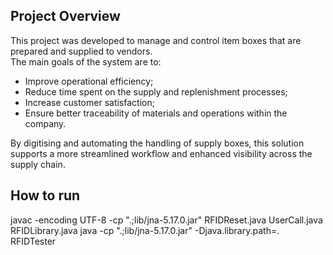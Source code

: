 ## Project Overview

This project was developed to manage and control item boxes that are prepared and supplied to vendors.  
The main goals of the system are to:

- Improve operational efficiency;  
- Reduce time spent on the supply and replenishment processes;  
- Increase customer satisfaction;  
- Ensure better traceability of materials and operations within the company.

By digitising and automating the handling of supply boxes, this solution supports a more streamlined workflow and enhanced visibility across the supply chain.

## How to run 

javac -encoding UTF-8 -cp ".;lib/jna-5.17.0.jar" RFIDReset.java UserCall.java RFIDLibrary.java
java -cp ".;lib/jna-5.17.0.jar" -Djava.library.path=. RFIDTester